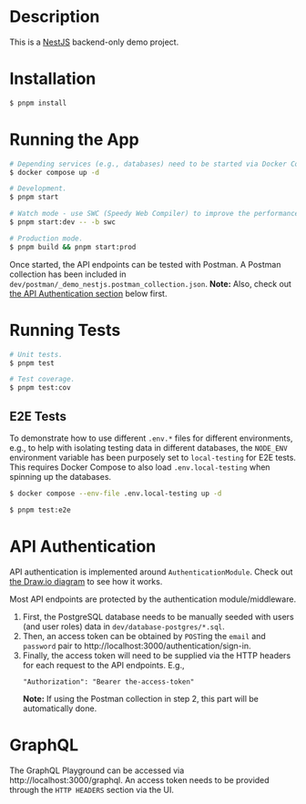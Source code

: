 # Description

This is a [NestJS](https://nestjs.com) backend-only demo project.

# Installation

```bash
$ pnpm install
```

# Running the App

```bash
# Depending services (e.g., databases) need to be started via Docker Compose first.
$ docker compose up -d
```

```bash
# Development.
$ pnpm start
```

```bash
# Watch mode - use SWC (Speedy Web Compiler) to improve the performance.
$ pnpm start:dev -- -b swc
```

```bash
# Production mode.
$ pnpm build && pnpm start:prod
```

Once started, the API endpoints can be tested with Postman. A Postman collection
has been included in `dev/postman/_demo_nestjs.postman_collection.json`.
**Note:** Also, check out [the API Authentication section](#api-authentication)
below first.

# Running Tests

```bash
# Unit tests.
$ pnpm test
```

```bash
# Test coverage.
$ pnpm test:cov
```

## E2E Tests

To demonstrate how to use different `.env.*` files for different environments,
e.g., to help with isolating testing data in different databases, the `NODE_ENV`
environment variable has been purposely set to `local-testing` for E2E tests.
This requires Docker Compose to also load `.env.local-testing` when spinning up
the databases.

```bash
$ docker compose --env-file .env.local-testing up -d
```

```bash
$ pnpm test:e2e
```

# API Authentication

API authentication is implemented around `AuthenticationModule`. Check out [the
Draw.io diagram](docs/authentication.drawio) to see how it works.

Most API endpoints are protected by the authentication module/middleware.

1. First, the PostgreSQL database needs to be manually seeded with users (and
   user roles) data in `dev/database-postgres/*.sql`.
2. Then, an access token can be obtained by `POST`ing the `email` and `password`
   pair to http://localhost:3000/authentication/sign-in.
3. Finally, the access token will need to be supplied via the HTTP headers for
   each request to the API endpoints. E.g.,
   ```
   "Authorization": "Bearer the-access-token"
   ```
   **Note:** If using the Postman collection in step 2, this part will be
   automatically done.

# GraphQL

The GraphQL Playground can be accessed via http://localhost:3000/graphql.
An access token needs to be provided through the `HTTP HEADERS` section via the
UI.
